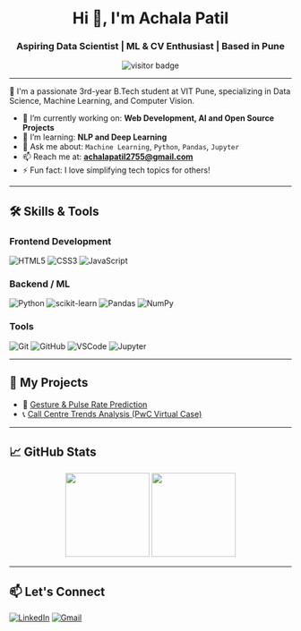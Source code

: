 <h1 align="center">Hi 👋, I'm Achala Patil</h1>
<h3 align="center">Aspiring Data Scientist | ML & CV Enthusiast | Based in Pune</h3>

<p align="center">
  <img src="https://visitor-badge.laobi.icu/badge?page_id=Achala-Patil" alt="visitor badge"/>
</p>

---

🌟 I'm a passionate 3rd-year B.Tech student at VIT Pune, specializing in Data Science, Machine Learning, and Computer Vision.

- 🔭 I’m currently working on: **Web Development, AI and Open Source Projects**
- 🌱 I’m learning: **NLP and Deep Learning**
- 💬 Ask me about: `Machine Learning`, `Python`, `Pandas`, `Jupyter`
- 📫 Reach me at: **achalapatil2755@gmail.com**
- ⚡ Fun fact: I love simplifying tech topics for others!

---

## 🛠️ Skills & Tools

### Frontend Development  
![HTML5](https://img.shields.io/badge/-HTML5-E34F26?logo=html5&logoColor=white&style=flat) 
![CSS3](https://img.shields.io/badge/-CSS3-1572B6?logo=css3&logoColor=white&style=flat) 
![JavaScript](https://img.shields.io/badge/-JavaScript-F7DF1E?logo=javascript&logoColor=black&style=flat) 

### Backend / ML
![Python](https://img.shields.io/badge/-Python-3776AB?logo=python&logoColor=white&style=flat)
![scikit-learn](https://img.shields.io/badge/-Scikit--Learn-F7931E?logo=scikit-learn&logoColor=black&style=flat)
![Pandas](https://img.shields.io/badge/-Pandas-150458?logo=pandas&logoColor=white&style=flat)
![NumPy](https://img.shields.io/badge/-NumPy-013243?logo=numpy&logoColor=white&style=flat)

### Tools
![Git](https://img.shields.io/badge/-Git-F05032?logo=git&logoColor=white&style=flat)
![GitHub](https://img.shields.io/badge/-GitHub-181717?logo=github&logoColor=white&style=flat)
![VSCode](https://img.shields.io/badge/-VSCode-007ACC?logo=visual-studio-code&logoColor=white&style=flat)
![Jupyter](https://img.shields.io/badge/-Jupyter-F37626?logo=jupyter&logoColor=white&style=flat)

---

## 📌 My Projects

- 🧠 [Gesture & Pulse Rate Prediction](https://github.com/Achala-Patil/Gesture-Prediction)
- 📞 [Call Centre Trends Analysis (PwC Virtual Case)](https://github.com/Achala-Patil/PwC-Call-Centre-Analysis)

---

## 📈 GitHub Stats

<p align="center">
  <img src="https://github-readme-stats.vercel.app/api?username=Achala-Patil&show_icons=true&theme=tokyonight" height="150px"/>
  <img src="https://github-readme-stats.vercel.app/api/top-langs/?username=Achala-Patil&layout=compact&theme=tokyonight" height="150px"/>
</p>

---

## 📫 Let's Connect

[![LinkedIn](https://img.shields.io/badge/-LinkedIn-blue?style=flat&logo=linkedin&logoColor=white)](https://www.linkedin.com/in/achala-prakash-patil-718152283/)
[![Gmail](https://img.shields.io/badge/-Email-D14836?style=flat&logo=gmail&logoColor=white)](mailto:achalapatil2755@gmail.com)


